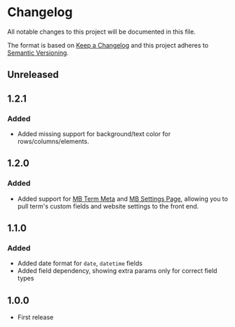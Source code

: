 # Changelog
All notable changes to this project will be documented in this file.

The format is based on [Keep a Changelog](http://keepachangelog.com/en/1.0.0/) and this project adheres to [Semantic Versioning](http://semver.org/spec/v2.0.0.html).

## Unreleased

## 1.2.1
### Added
- Added missing support for background/text color for rows/columns/elements.

## 1.2.0
### Added
- Added support for [MB Term Meta](https://metabox.io/plugins/mb-term-meta/) and [MB Settings Page](https://metabox.io/plugins/mb-settings-page/), allowing you to pull term's custom fields and website settings to the front end.

## 1.1.0
### Added
- Added date format for `date`, `datetime` fields
- Added field dependency, showing extra params only for correct field types

## 1.0.0
- First release
